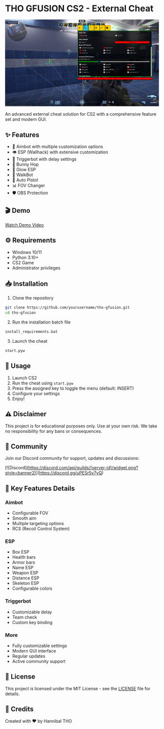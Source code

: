 # THO GFUSION CS2 - External Cheat

![THO GFUSION Banner](assets/banner.png)

An advanced external cheat solution for CS2 with a comprehensive feature set and modern GUI.

## ✨ Features

- 🎯 Aimbot with multiple customization options
- 👁️ ESP (Wallhack) with extensive customization
- 🔄 Triggerbot with delay settings
- 🦘 Bunny Hop
- 🎨 Glow ESP
- 🏃 WalkBot
- 🔫 Auto Pistol
- 📊 FOV Changer
- 🛡️ OBS Protection

## 🎬 Demo

[Watch Demo Video](https://youtube.com/your_demo_video)

## ⚙️ Requirements

- Windows 10/11
- Python 3.10+
- CS2 Game
- Administrator privileges

## 📥 Installation

1. Clone the repository
```bash
git clone https://github.com/yourusername/tho-gfusion.git
cd tho-gfusion
```

2. Run the installation batch file
```bash
install_requirements.bat
```

3. Launch the cheat
```bash
start.pyw
```

## 🔧 Usage

1. Launch CS2
2. Run the cheat using `start.pyw`
3. Press the assigned key to toggle the menu (default: INSERT)
4. Configure your settings
5. Enjoy!

## ⚠️ Disclaimer

This project is for educational purposes only. Use at your own risk. We take no responsibility for any bans or consequences.

## 🤝 Community

Join our Discord community for support, updates and discussions:

[![Discord][(https://discord.com/api/guilds/[server-id]/widget.png?style=banner2)](https://discord.com/api/guilds/1396624126256349256/widget.json)](https://discord.gg/uPESr5v7yQ)

## 🔑 Key Features Details

### Aimbot
- Configurable FOV
- Smooth aim
- Multiple targeting options
- RCS (Recoil Control System)

### ESP
- Box ESP
- Health bars
- Armor bars
- Name ESP
- Weapon ESP
- Distance ESP
- Skeleton ESP
- Configurable colors

### Triggerbot
- Customizable delay
- Team check
- Custom key binding

### More
- Fully customizable settings
- Modern GUI interface
- Regular updates
- Active community support

## 📝 License

This project is licensed under the MIT License - see the [LICENSE](LICENSE) file for details.

## 🌟 Credits


Created with ❤️ by Hannibal THO
